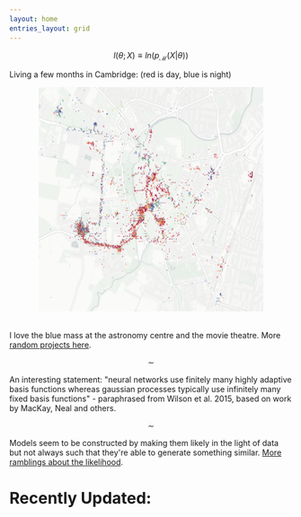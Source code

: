 ```yaml
---
layout: home
entries_layout: grid
---
```


$$ l(\theta ; X) \equiv ln \left( p_{\mathcal M} (X | \theta) \right) $$

Living a few months in Cambridge: (red is day, blue is night)

<center> <img src="/images/camlc.png" height="400" width="400"> </center> <br>

I love the blue mass at the astronomy centre and the movie theatre. More [random projects here](/stats/picrn/).

$$ \sim $$

An interesting statement: "neural networks use finitely many highly adaptive basis functions whereas gaussian processes typically use infinitely many fixed basis functions" - paraphrased from Wilson et al. 2015, based on work by MacKay, Neal and others.

$$ \sim $$

Models seem to be constructed by making them likely in the light of data but not always such that they're able to generate something similar. [More ramblings about the likelihood](/stats/lglik/).

# Recently Updated:
